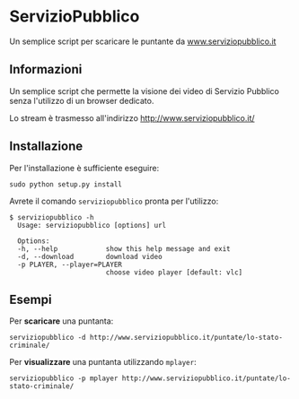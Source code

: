 ServizioPubblico
================

Un semplice script per scaricare le puntante da www.serviziopubblico.it

Informazioni
----------------------
Un semplice script che permette la visione dei video di Servizio Pubblico senza l'utilizzo di un browser dedicato.

Lo stream è trasmesso all'indirizzo http://www.serviziopubblico.it/


Installazione
----------------------
Per l'installazione è sufficiente eseguire:

    sudo python setup.py install

Avrete il comando `serviziopubblico` pronta per l'utilizzo:

    $ serviziopubblico -h
      Usage: serviziopubblico [options] url

      Options:
      -h, --help            show this help message and exit
      -d, --download        download video
      -p PLAYER, --player=PLAYER
                            choose video player [default: vlc]



Esempi
----------------------

Per **scaricare** una puntanta:

    serviziopubblico -d http://www.serviziopubblico.it/puntate/lo-stato-criminale/
    
Per **visualizzare** una puntanta utilizzando `mplayer`:

    serviziopubblico -p mplayer http://www.serviziopubblico.it/puntate/lo-stato-criminale/
